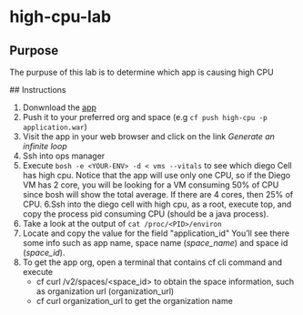 # high-cpu-lab

## Purpose

The purpuse of this lab is to determine which app is causing high CPU

## Instructions

1. Donwnload the [app](application.war)
2. Push it to your preferred org and space (e.g `cf push high-cpu -p application.war`)
3. Visit the app in your web browser and click on the link _Generate an infinite loop_
4. Ssh into ops manager 
5. Execute `bosh -e <YOUR-ENV> -d < vms --vitals` to see which diego Cell has high cpu. Notice that the app will use only one CPU, so if the Diego VM has 2 core, you will be looking for a VM consuming 50% of CPU since bosh will show the total average. If there are 4 cores, then 25% of CPU.
6.Ssh into the diego cell with high cpu, as a root, execute top, and copy the process pid consuming CPU (should be a java process).
7. Take a look at the output of `cat /proc/<PID>/environ`
8. Locate and copy the value for the field "application_id" You’ll see there some info such as app name, space name (_space_name_) and space id (_space_id_).
8. To get the app org, open a terminal that contains cf cli command and execute
   - cf curl /v2/spaces/<space_id> to obtain the space information, such as organization url (organization_url)
   - cf curl organization_url to get the organization name
   

